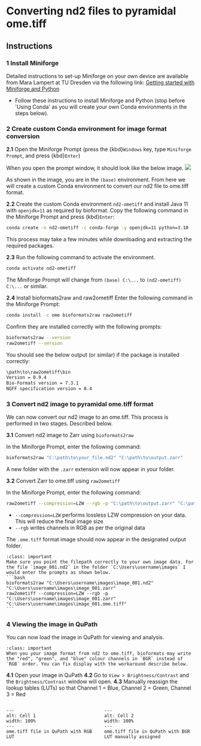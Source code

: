 # Converting nd2 files to pyramidal ome.tiff

## Instructions
### 1 Install Miniforge
Detailed instructions to set-up Miniforge on your own device are available from Mara Lampert at TU Dresden via the following link:
[Getting started with Miniforge and Python](https://biapol.github.io/blog/mara_lampert/getting_started_with_miniforge_and_python/readme.html)
  - Follow these instructions to install Miniforge and Python (stop before 'Using Conda' as you will create your own Conda environments in the steps below).

### 2 Create custom Conda environment for image format conversion

**2.1** Open the Miniforge Prompt (press the {kbd}`Windows` key, type `Miniforge Prompt`, and press {kbd}`Enter`)

When you open the prompt window, it should look like the below image.
![](../images/miniforge-base.png)

As shown in the image, you are in the `(base)` environment. From here we will create a custom Conda environment to convert our nd2 file to ome.tiff format.

**2.2** Create the custom Conda environment `nd2-ometiff` and install Java 11 with `openjdk=11` as required by bioformat.
Copy the following command in the Miniforge Prompt and press {kbd}`Enter`:
```bash
conda create -n nd2-ometiff -c conda-forge -y openjdk=11 python=3.10
```
This process may take a few minutes while downloading and extracting the required packages. 

**2.3** Run the following command to activate the environment.
```bash
conda activate nd2-ometiff
```
The Miniforge Prompt will change from `(base) C:\...` to `(nd2-ometiff) C:\...` or similar. 

**2.4** Install bioformats2raw and raw2ometiff
Enter the following command in the Miniforge Prompt:
```bash
conda install -c ome bioformats2raw raw2ometiff
```

Confirm they are installed correctly with the following prompts:
```bash
bioformats2raw --version
raw2ometiff --version
```

You should see the below output (or similar) if the package is installed correctly:
```bash
\path\to\raw2ometiff\bin
Version = 0.9.4
Bio-Formats version = 7.3.1
NGFF specification version = 0.4
```

### 3 Convert nd2 image to pyramidal ome.tiff format
We can now convert our nd2 image to an ome.tiff. This process is performed in two stages. Described below.

**3.1** Convert nd2 image to Zarr using `bioformats2raw`

In the Miniforge Prompt, enter the following command:
```bash
bioformats2raw "C:\path\to\your_file.nd2" "C:\path\to\output.zarr"
```

A new folder with the `.zarr` extension will now appear in your folder.

**3.2** Convert Zarr to ome.tiff using `raw2ometiff`

In the Miniforge Prompt, enter the following command:
```bash
raw2ometiff --compression=LZW --rgb -p "C:\path\to\output.zarr" "C:\path\to\output.ome.tif"
```
- `--compression=LZW` performs lossless LZW compression on your data. This will reduce the final image size
- `--rgb` writes channels in RGB as per the original data

The `.ome.tiff` format image should now appear in the designated output folder.

````{Admonition} Note
:class: important
Make sure you point the filepath correctly to your own image data. For the file `image_001.nd2` in the folder `C:\Users\username\images` I would enter the prompts as shown below.
```bash
bioformats2raw "C:\Users\username\images\image_001.nd2" "C:\Users\username\images\image_001.zarr"
raw2ometiff --compression=LZW --rgb -p "C:\Users\username\images\image_001.zarr" "C:\Users\username\images\image_001.ome.tiff"
```
````

### 4 Viewing the image in QuPath
You can now load the image in QuPath for viewing and analysis. 

```{Admonition} Note
:class: important
When you your image format from nd2 to ome.tiff, bioformats may write the "red", "green", and "blue" colour channels in `BGR` instead of `RGB` order. You can fix display with the workaround describe below.
```

**4.1** Open your image in QuPath
**4.2** Go to `View > Brightness/Contrast` and the `Brightness/Contrast` window will open.
**4.3** Manually reassign the lookup tables (LUTs) so that Channel 1 = Blue, Channel 2 = Green, Channel 3 = Red

<div style="display: flex; gap: 20px;"> <div style="flex: 1;">

```{figure} ../images/nd2ometiff-rgb-view.png
---
alt: Cell 1
width: 100%
---
ome.tiff file in QuPath with RGB LUT
```
</div> <div style="flex: 1;">

```{figure} ../images/nd2ometiff-bgr-view.png
--- 
alt: Cell 2 
width: 100% 
---
ome.tiff file in QuPath with BGR LUT manually assigned
``` 
</div> 
</div> 